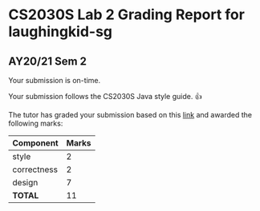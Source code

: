 
# CS2030S Lab 2 Grading Report for laughingkid-sg
## AY20/21 Sem 2

Your submission is on-time.

Your submission follows the CS2030S Java style guide. :+1:

The tutor has graded your submission based on this [link](https://github.com/nus-cs2030s-2021-s2/lab2-laughingkid-sg/commit/83ec72210f0665c0c8c0015e003f8902acf717cc) and awarded the following marks:

| Component | Marks |
|-----------|-------|
| style     | 2 |
| correctness | 2 |
| design | 7 |
| **TOTAL**      | 11 |
